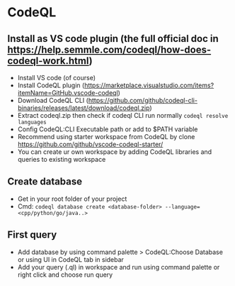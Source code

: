 # CodeQL
## Install as VS code plugin (the full official doc in https://help.semmle.com/codeql/how-does-codeql-work.html)
 - Install VS code (of course)
 - Install CodeQL plugin (https://marketplace.visualstudio.com/items?itemName=GitHub.vscode-codeql)
 - Download CodeQL CLI (https://github.com/github/codeql-cli-binaries/releases/latest/download/codeql.zip)
 - Extract codeql.zip then check if codeql CLI run normally ```codeql resolve languages```
 - Config CodeQL:CLI Executable path or add to $PATH variable
 - Recommend using starter workspace from CodeQL by clone https://github.com/github/vscode-codeql-starter/ 
 - You can create ur own workspace by adding CodeQL libraries and queries to existing workspace
## Create database
 - Get in your root folder of your project
 - Cmd: ```codeql database create <database-folder> --language=<cpp/python/go/java..>```
## First query
 - Add database by using command palette > CodeQL:Choose Database or using UI in CodeQL tab in sidebar
 - Add your query (.ql) in workspace and run using command palette or right click and choose run query
 
